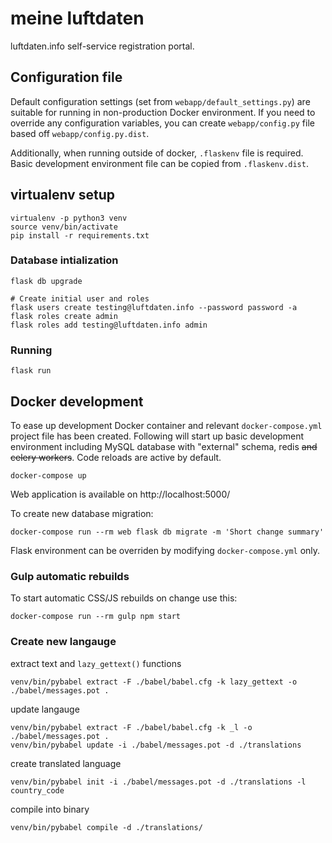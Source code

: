 # meine luftdaten
luftdaten.info self-service registration portal.

## Configuration file
Default configuration settings (set from `webapp/default_settings.py`) are
suitable for running in non-production Docker environment. If you need to
override any configuration variables, you can create `webapp/config.py` file
based off `webapp/config.py.dist`.

Additionally, when running outside of docker, `.flaskenv` file is required.
Basic development environment file can be copied from `.flaskenv.dist`.

## virtualenv setup

    virtualenv -p python3 venv
    source venv/bin/activate
    pip install -r requirements.txt

### Database intialization

    flask db upgrade

    # Create initial user and roles
    flask users create testing@luftdaten.info --password password -a
    flask roles create admin
    flask roles add testing@luftdaten.info admin

### Running

    flask run

## Docker development
To ease up development Docker container and relevant `docker-compose.yml`
project file has been created. Following will start up basic development
environment including MySQL database with "external" schema, redis
<s> and celery workers</s>. Code reloads are active by default.

    docker-compose up

Web application is available on http://localhost:5000/

To create new database migration:

    docker-compose run --rm web flask db migrate -m 'Short change summary'

Flask environment can be overriden by modifying `docker-compose.yml` only.

### Gulp automatic rebuilds
To start automatic CSS/JS rebuilds on change use this:

    docker-compose run --rm gulp npm start


### Create new langauge
extract text and `lazy_gettext()` functions

    venv/bin/pybabel extract -F ./babel/babel.cfg -k lazy_gettext -o ./babel/messages.pot .

update langauge

    venv/bin/pybabel extract -F ./babel/babel.cfg -k _l -o ./babel/messages.pot .
    venv/bin/pybabel update -i ./babel/messages.pot -d ./translations

create translated language

    venv/bin/pybabel init -i ./babel/messages.pot -d ./translations -l country_code

compile into binary

    venv/bin/pybabel compile -d ./translations/
